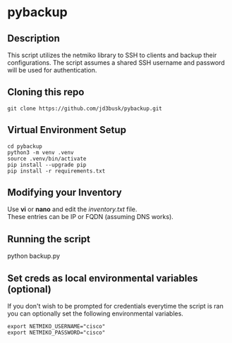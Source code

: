 # pybackup
## Description
This script utilizes the netmiko library to SSH to clients and backup their configurations. The script assumes a shared SSH username and password will be used for authentication.

## Cloning this repo
```
git clone https://github.com/jd3busk/pybackup.git
```

## Virtual Environment Setup
```
cd pybackup
python3 -m venv .venv
source .venv/bin/activate
pip install --upgrade pip
pip install -r requirements.txt
```

## Modifying your Inventory
Use **vi** or **nano** and edit the _inventory.txt_ file.\
These entries can be IP or FQDN (assuming DNS works).

## Running the script
python backup.py

## Set creds as local environmental variables (optional)
If you don't wish to be prompted for credentials everytime the script is ran you can optionally set the following environmental variables.
```
export NETMIKO_USERNAME="cisco"
export NETMIKO_PASSWORD="cisco"
```
